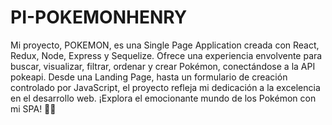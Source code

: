 # PI-POKEMONHENRY

Mi proyecto, POKEMON, es una Single Page Application creada con React, Redux, Node, Express y Sequelize. Ofrece una experiencia envolvente para buscar, visualizar, filtrar, ordenar y crear Pokémon, conectándose a la API pokeapi. Desde una Landing Page, hasta un formulario de creación controlado por JavaScript, el proyecto refleja mi dedicación a la excelencia en el desarrollo web. ¡Explora el emocionante mundo de los Pokémon con mi SPA! 🚀🌐
